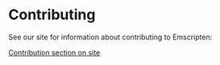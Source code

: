 Contributing
============

See our site for information about contributing to Emscripten:

[Contribution section on site](https://emscripten.org/docs/contributing/contributing.html)
